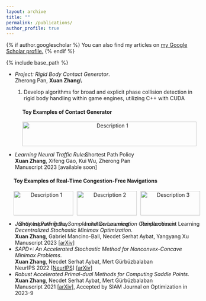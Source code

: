 ```yaml
---
layout: archive
title: ""
permalink: /publications/
author_profile: true
---
```


{% if author.googlescholar %}
  You can also find my articles on <u><a href="{{author.googlescholar}}">my Google Scholar profile</a>.</u>
{% endif %}

{% include base_path %}

<!--{% for post in site.publications reversed %}
  {% include archive-single.html %}
{% endfor %}-->

* *Project: Rigid Body Contact Generator*.\
   Zherong Pan,  **Xuan Zhang**\
  1. Develop algorithms for broad and explicit phase collision detection in rigid body handling within game engines, utilizing C++ with CUDA
  <h4 style="margin-left: 20px;">Toy Examples of Contact Generator</h4>
    <div style="display: flex; flex-direction: row; justify-content: space-between; width: 100%; margin-left: 20px;">

  <div style="flex: 1; text-align: center; margin-right: 2%;">
    <img src="/images/UNSEEN1_SP.gif" alt="Description 1" style="width: 100%;">
    <p>Shortest Path Policy</p>
  </div>

  </div>


* *Learning Neural Traffic Rules*.\
   **Xuan Zhang**, Xifeng Gao, Kui Wu, Zherong Pan\
  Manuscript 2023 [available soon]
  
<h4 style="margin-left: 20px;">Toy Examples of Real-Time Congestion-Free Navigations</h4>

<div style="display: flex; flex-direction: row; justify-content: space-between; width: 100%; margin-left: 20px;">

  <div style="flex: 1; text-align: center; margin-right: 2%;">
    <img src="/images/UNSEEN1_SP.gif" alt="Description 1" style="width: 100%;">
    <p>Shortest Path Policy</p>
  </div>

  <div style="flex: 1; text-align: center; margin-right: 2%;">
    <img src="/images/UNSEEN1_IL.gif" alt="Description 2" style="width: 100%;">
    <p>Imitation Learning</p>
  </div>

  <div style="flex: 1; text-align: center;">
    <img src="/images/UNSEEN1_RL.gif" alt="Description 3" style="width: 100%;">
    <p>Reinforcement Learning</p>
  </div>

</div>


* *Jointly Improving the Sample and Communication Complexities in Decentralized Stochastic Minimax Optimization*.\
   **Xuan Zhang**, Gabriel Mancino-Ball, Necdet Serhat Aybat, Yangyang Xu\
  Manuscript 2023 [[arXiv]](https://arxiv.org/abs/2307.09421)
* *SAPD+: An Accelerated Stochastic Method for Nonconvex-Concave Minimax Problems*. \
  **Xuan Zhang**, Necdet Serhat Aybat, Mert Gürbüzbalaban \
  NeurIPS 2022 [[NeurIPS]](https://papers.nips.cc/paper_files/paper/2022/hash/880d8999c07a8efc9bbbeb0c38f50765-Abstract-Conference.html) [[arXiv]](https://arxiv.org/abs/2205.15084)
* *Robust Accelerated Primal-dual Methods for Computing Saddle Points*.\
   **Xuan Zhang**, Necdet Serhat Aybat, Mert Gürbüzbalaban\
  Manuscript 2021 [[arXiv]](https://arxiv.org/abs/2111.12743), Accepted by SIAM Journal on Optimization in 2023-9


